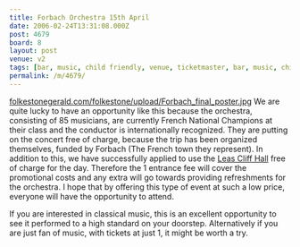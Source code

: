 ```yaml
---
title: Forbach Orchestra 15th April
date: 2006-02-24T13:31:08.000Z
post: 4679
board: 8
layout: post
venue: v2
tags: [bar, music, child friendly, venue, ticketmaster, bar, music, child friendly, venue, ticketmaster, folkestone, leas cliff hall]
permalink: /m/4679/
---
```

<a href="http://www.folkestonegerald.com/folkestone/upload/Forbach_final_poster.jpg">folkestonegerald.com/folkestone/upload/Forbach_final_poster.jpg</a>
We are quite lucky to have an opportunity like this because the orchestra, consisting of 85 musicians, are currently French National Champions at their class and the conductor is internationally recognized.  They are putting on the concert free of charge, because the trip has been organized themselves, funded by Forbach (The French town they represent).  In addition to this, we have successfully applied to use the <a href="/wiki/leas+cliff+hall">Leas Cliff Hall</a> free of charge for the day.  Therefore the 1 entrance fee will cover the promotional costs and any extra will go towards providing refreshments for the orchestra.  I hope that by offering this type of event at such a low price, everyone will have the opportunity to attend.

If you are interested in classical music, this is an excellent opportunity to see it performed to a high standard on your doorstep.  Alternatively if you are just fan of music, with tickets at just 1, it might be worth a try.
